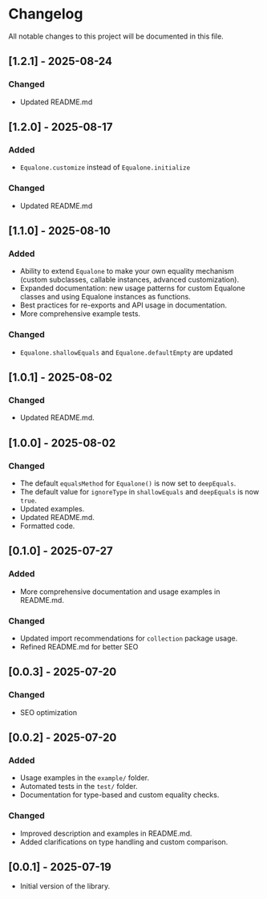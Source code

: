 # Changelog

All notable changes to this project will be documented in this file.

## [1.2.1] - 2025-08-24
### Changed
- Updated README.md


## [1.2.0] - 2025-08-17
### Added
- `Equalone.customize` instead of `Equalone.initialize`

### Changed
- Updated README.md

## [1.1.0] - 2025-08-10
### Added
- Ability to extend `Equalone` to make your own equality mechanism (custom subclasses, callable instances, advanced customization).
- Expanded documentation: new usage patterns for custom Equalone classes and using Equalone instances as functions.
- Best practices for re-exports and API usage in documentation.
- More comprehensive example tests.

### Changed
- `Equalone.shallowEquals`  and `Equalone.defaultEmpty` are updated

## [1.0.1] - 2025-08-02
### Changed
- Updated README.md.

## [1.0.0] - 2025-08-02
### Changed
- The default `equalsMethod` for `Equalone()` is now set to `deepEquals`.
- The default value for `ignoreType` in `shallowEquals` and `deepEquals` is now `true`.
- Updated examples.
- Updated README.md.
- Formatted code.

## [0.1.0] - 2025-07-27
### Added
- More comprehensive documentation and usage examples in README.md.

### Changed
- Updated import recommendations for `collection` package usage.
- Refined README.md for better SEO

## [0.0.3] - 2025-07-20
### Changed
- SEO optimization 

## [0.0.2] - 2025-07-20
### Added
- Usage examples in the `example/` folder.
- Automated tests in the `test/` folder.
- Documentation for type-based and custom equality checks.

### Changed
- Improved description and examples in README.md.
- Added clarifications on type handling and custom comparison.

## [0.0.1] - 2025-07-19

- Initial version of the library.

